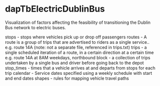 # dapTbElectricDublinBus
Visualization of factors affecting the feasibility of transitioning the Dublin Bus network to electric buses.

stops - stops where vehicles pick up or drop off passengers 
routes -  A route is a group of trips that are advertised to riders as a single service.. e.g. route 14A (note: not a separate file, referenced in trips.txt)
trips - a single scheduled iteration of a route, in a certain direction at a certain time e.g. route 14A at 8AM weekdays, northbound
block - a collection of trips undertaken by a single bus and driver before going back to the depot
stop_times - times that a vehicle arrives at and departs from stops for each trip
calendar - Service dates specified using a weekly schedule with start and end dates
shapes - rules for mapping vehicle travel paths
